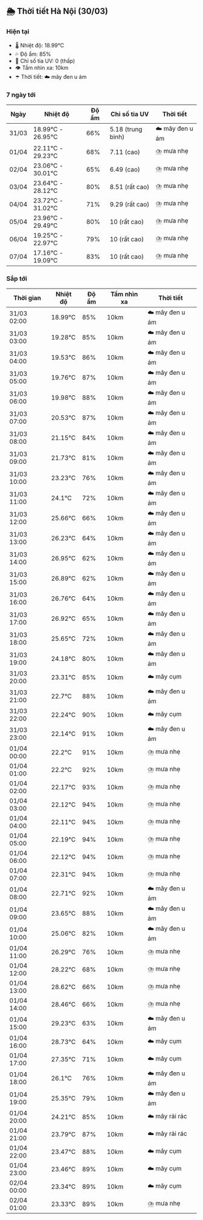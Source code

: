 ## 🌦️ Thời tiết Hà Nội (30/03)

### Hiện tại

- 🌡️ Nhiệt độ: 18.99℃
- 💦 Độ ẩm: 85%
- 🌟 Chỉ số tia UV: 0 (thấp)
- 👁️ Tầm nhìn xa: 10km
- ☂️ Thời tiết: ☁️ mây đen u ám

### 7 ngày tới

| Ngày | Nhiệt độ | Độ ẩm | Chỉ số tia UV | Thời tiết |
| --- | --- | --- | --- | --- |
| 31/03 | 18.99℃ - 26.95℃ | 66% | 5.18 (trung bình) | ☁️ mây đen u ám |
| 01/04 | 22.11℃ - 29.23℃ | 68% | 7.11 (cao) | ⛈️ mưa nhẹ |
| 02/04 | 23.06℃ - 30.01℃ | 65% | 6.49 (cao) | ⛈️ mưa nhẹ |
| 03/04 | 23.64℃ - 28.12℃ | 80% | 8.51 (rất cao) | ⛈️ mưa nhẹ |
| 04/04 | 23.72℃ - 31.02℃ | 71% | 9.29 (rất cao) | ⛈️ mưa nhẹ |
| 05/04 | 23.96℃ - 29.49℃ | 80% | 10 (rất cao) | ⛈️ mưa nhẹ |
| 06/04 | 19.25℃ - 22.97℃ | 79% | 10 (rất cao) | ⛈️ mưa nhẹ |
| 07/04 | 17.16℃ - 19.09℃ | 83% | 10 (rất cao) | ⛈️ mưa nhẹ |

### Sắp tới

| Thời gian | Nhiệt độ | Độ ẩm | Tầm nhìn xa | Thời tiết |
| --- | --- | --- | --- | --- |
| 31/03 02:00 | 18.99℃ | 85% | 10km | ☁️ mây đen u ám |
| 31/03 03:00 | 19.28℃ | 85% | 10km | ☁️ mây đen u ám |
| 31/03 04:00 | 19.53℃ | 86% | 10km | ☁️ mây đen u ám |
| 31/03 05:00 | 19.76℃ | 87% | 10km | ☁️ mây đen u ám |
| 31/03 06:00 | 19.98℃ | 88% | 10km | ☁️ mây đen u ám |
| 31/03 07:00 | 20.53℃ | 87% | 10km | ☁️ mây đen u ám |
| 31/03 08:00 | 21.15℃ | 84% | 10km | ☁️ mây đen u ám |
| 31/03 09:00 | 21.73℃ | 81% | 10km | ☁️ mây đen u ám |
| 31/03 10:00 | 23.23℃ | 76% | 10km | ☁️ mây đen u ám |
| 31/03 11:00 | 24.1℃ | 72% | 10km | ☁️ mây đen u ám |
| 31/03 12:00 | 25.66℃ | 66% | 10km | ☁️ mây đen u ám |
| 31/03 13:00 | 26.23℃ | 64% | 10km | ☁️ mây đen u ám |
| 31/03 14:00 | 26.95℃ | 62% | 10km | ☁️ mây đen u ám |
| 31/03 15:00 | 26.89℃ | 62% | 10km | ☁️ mây đen u ám |
| 31/03 16:00 | 26.76℃ | 64% | 10km | ☁️ mây đen u ám |
| 31/03 17:00 | 26.92℃ | 65% | 10km | ☁️ mây đen u ám |
| 31/03 18:00 | 25.65℃ | 72% | 10km | ☁️ mây đen u ám |
| 31/03 19:00 | 24.18℃ | 80% | 10km | ☁️ mây đen u ám |
| 31/03 20:00 | 23.31℃ | 85% | 10km | ☁️ mây cụm |
| 31/03 21:00 | 22.7℃ | 88% | 10km | ☁️ mây đen u ám |
| 31/03 22:00 | 22.24℃ | 90% | 10km | ☁️ mây cụm |
| 31/03 23:00 | 22.14℃ | 91% | 10km | ☁️ mây đen u ám |
| 01/04 00:00 | 22.2℃ | 91% | 10km | ⛈️ mưa nhẹ |
| 01/04 01:00 | 22.2℃ | 92% | 10km | ⛈️ mưa nhẹ |
| 01/04 02:00 | 22.17℃ | 93% | 10km | ⛈️ mưa nhẹ |
| 01/04 03:00 | 22.12℃ | 94% | 10km | ⛈️ mưa nhẹ |
| 01/04 04:00 | 22.11℃ | 94% | 10km | ⛈️ mưa nhẹ |
| 01/04 05:00 | 22.19℃ | 94% | 10km | ⛈️ mưa nhẹ |
| 01/04 06:00 | 22.12℃ | 94% | 10km | ⛈️ mưa nhẹ |
| 01/04 07:00 | 22.31℃ | 94% | 10km | ⛈️ mưa nhẹ |
| 01/04 08:00 | 22.71℃ | 92% | 10km | ☁️ mây đen u ám |
| 01/04 09:00 | 23.65℃ | 88% | 10km | ☁️ mây đen u ám |
| 01/04 10:00 | 25.06℃ | 82% | 10km | ☁️ mây đen u ám |
| 01/04 11:00 | 26.29℃ | 76% | 10km | ⛈️ mưa nhẹ |
| 01/04 12:00 | 28.22℃ | 68% | 10km | ⛈️ mưa nhẹ |
| 01/04 13:00 | 28.62℃ | 66% | 10km | ⛈️ mưa nhẹ |
| 01/04 14:00 | 28.46℃ | 66% | 10km | ⛈️ mưa nhẹ |
| 01/04 15:00 | 29.23℃ | 63% | 10km | ☁️ mây đen u ám |
| 01/04 16:00 | 28.73℃ | 64% | 10km | ☁️ mây cụm |
| 01/04 17:00 | 27.35℃ | 71% | 10km | ☁️ mây cụm |
| 01/04 18:00 | 26.1℃ | 76% | 10km | ☁️ mây đen u ám |
| 01/04 19:00 | 25.35℃ | 79% | 10km | ☁️ mây đen u ám |
| 01/04 20:00 | 24.21℃ | 85% | 10km | ☁️ mây rải rác |
| 01/04 21:00 | 23.79℃ | 87% | 10km | ☁️ mây rải rác |
| 01/04 22:00 | 23.47℃ | 88% | 10km | ☁️ mây cụm |
| 01/04 23:00 | 23.46℃ | 89% | 10km | ☁️ mây cụm |
| 02/04 00:00 | 23.34℃ | 89% | 10km | ☁️ mây cụm |
| 02/04 01:00 | 23.33℃ | 89% | 10km | ⛈️ mưa nhẹ |
